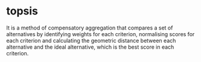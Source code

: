 # topsis
It is a method of compensatory aggregation that compares a set of alternatives by identifying weights for each criterion,
normalising scores for each criterion and calculating the geometric distance between each alternative and the ideal alternative,
which is the best score in each criterion.


